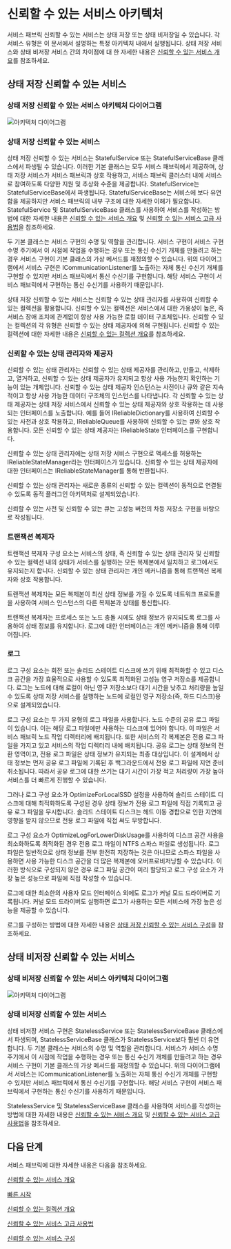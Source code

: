 <properties
   pageTitle="서비스 패브릭 신뢰할 수 있는 서비스 아키텍처"
   description="신뢰할 수 있는 서비스 아키텍처의 대략적인 개요"
   services="service-fabric"
   documentationCenter=".net"
   authors="AlanWarwick"
   manager="timlt"
   editor=""/>

<tags
   ms.service="Service-Fabric"
   ms.devlang="dotnet"
   ms.topic="article"
   ms.tgt_pltfrm="NA"
   ms.workload="NA"
   ms.date="09/03/2015"
   ms.author="alanwar"/>

# 신뢰할 수 있는 서비스 아키텍처

서비스 패브릭 신뢰할 수 있는 서비스는 상태 저장 또는 상태 비저장일 수 있습니다. 각 서비스 유형은 이 문서에서 설명하는 특정 아키텍처 내에서 실행됩니다. 상태 저장 서비스와 상태 비저장 서비스 간의 차이점에 대 한 자세한 내용은 [신뢰할 수 있는 서비스 개요](../Service-Fabric/service-fabric-reliable-services-introduction.md)를 참조하세요.

## 상태 저장 신뢰할 수 있는 서비스

### 상태 저장 신뢰할 수 있는 서비스 아키텍처 다이어그램
![아키텍처 다이어그램](./media/service-fabric-reliable-services-platform-architecture/reliable-stateful-service-architecture.png)

### 상태 저장 신뢰할 수 있는 서비스

상태 저장 신뢰할 수 있는 서비스는 StatefulService 또는 StatefulServiceBase 클래스에서 파생될 수 있습니다. 이러한 기본 클래스는 모두 서비스 패브릭에서 제공하며, 상태 저장 서비스가 서비스 패브릭과 상호 작용하고, 서비스 패브릭 클러스터 내에 서비스로 참여하도록 다양한 지원 및 추상화 수준을 제공합니다. StatefulService는 StatefulServiceBase에서 파생됩니다. StatefulServiceBase는 서비스에 보다 유연함을 제공하지만 서비스 패브릭의 내부 구조에 대한 자세한 이해가 필요합니다. StatefulService 및 StatefulServiceBase 클래스를 사용하여 서비스를 작성하는 방법에 대한 자세한 내용은 [신뢰할 수 있는 서비스 개요](../Service-Fabric/service-fabric-reliable-services-introduction.md) 및 [신뢰할 수 있는 서비스 고급 사용법](../Service-Fabric/service-fabric-reliable-services-advanced-usage.md)을 참조하세요.

두 기본 클래스는 서비스 구현의 수명 및 역할을 관리합니다. 서비스 구현이 서비스 구현 수명 주기에서 이 시점에 작업을 수행하는 경우 또는 통신 수신기 개체를 만들려고 하는 경우 서비스 구현이 기본 클래스의 가상 메서드를 재정의할 수 있습니다. 위의 다이어그램에서 서비스 구현은 ICommunicationListener를 노출하는 자체 통신 수신기 개체를 구현할 수 있지만 서비스 패브릭에서 통신 수신기를 구현합니다. 해당 서비스 구현이 서비스 패브릭에서 구현하는 통신 수신기를 사용하기 때문입니다.

상태 저장 신뢰할 수 있는 서비스는 신뢰할 수 있는 상태 관리자를 사용하여 신뢰할 수 있는 컬렉션을 활용합니다. 신뢰할 수 있는 컬렉션은 서비스에서 대한 가용성이 높은, 즉 서비스 장애 조치에 관계없이 항상 사용 가능한 로컬 데이터 구조체입니다. 신뢰할 수 있는 컬렉션의 각 유형은 신뢰할 수 있는 상태 제공자에 의해 구현됩니다. 신뢰할 수 있는 컬렉션에 대한 자세한 내용은 [신뢰할 수 있는 컬렉션 개요](service-fabric-reliable-services-reliable-collections.md)를 참조하세요.

### 신뢰할 수 있는 상태 관리자와 제공자

신뢰할 수 있는 상태 관리자는 신뢰할 수 있는 상태 제공자를 관리하고, 만들고, 삭제하고, 열거하고, 신뢰할 수 있는 상태 제공자가 유지되고 항상 사용 가능한지 확인하는 기능이 있는 개체입니다. 신뢰할 수 있는 상태 제공자 인스턴스는 사전이나 큐와 같은 지속적이고 항상 사용 가능한 데이터 구조체의 인스턴스를 나타냅니다. 각 신뢰할 수 있는 상태 제공자는 상태 저장 서비스에서 신뢰할 수 있는 상태 제공자와 상호 작용하는 데 사용되는 인터페이스를 노출합니다. 예를 들어 IReliableDictionary를 사용하여 신뢰할 수 있는 사전과 상호 작용하고, IReliableQueue를 사용하여 신뢰할 수 있는 큐와 상호 작용합니다. 모든 신뢰할 수 있는 상태 제공자는 IReliableState 인터페이스를 구현합니다.

신뢰할 수 있는 상태 관리자에는 상태 저장 서비스 구현으로 액세스를 허용하는 IReliableStateManager라는 인터페이스가 있습니다. 신뢰할 수 있는 상태 제공자에 대한 인터페이스는 IReliableStateManager를 통해 반환됩니다.

신뢰할 수 있는 상태 관리자는 새로운 종류의 신뢰할 수 있는 컬렉션이 동적으로 연결될 수 있도록 동적 플러그인 아키텍처로 설계되었습니다.

신뢰할 수 있는 사전 및 신뢰할 수 있는 큐는 고성능 버전의 차등 저장소 구현을 바탕으로 작성됩니다.

### 트랜잭션 복제자

트랜잭션 복제자 구성 요소는 서비스의 상태, 즉 신뢰할 수 있는 상태 관리자 및 신뢰할 수 있는 컬렉션 내의 상태가 서비스를 실행하는 모든 복제본에서 일치하고 로그에서도 유지되는지 합니다. 신뢰할 수 있는 상태 관리자는 개인 메커니즘을 통해 트랜잭션 복제자와 상호 작용합니다.

트랜잭션 복제자는 모든 복제본이 최신 상태 정보를 가질 수 있도록 네트워크 프로토콜을 사용하여 서비스 인스턴스의 다른 복제본과 상태를 통신합니다.

트랜잭션 복제자는 프로세스 또는 노드 충돌 시에도 상태 정보가 유지되도록 로그를 사용하여 상태 정보를 유지합니다. 로그에 대한 인터페이스는 개인 메커니즘을 통해 이루어집니다.

### 로그

로그 구성 요소는 회전 또는 솔리드 스테이트 디스크에 쓰기 위해 최적화할 수 있고 디스크 공간을 가장 효율적으로 사용할 수 있도록 최적화된 고성능 영구 저장소를 제공합니다. 로그는 노드에 대해 로컬이 아닌 영구 저장소보다 대기 시간을 낮추고 처리량을 높일 수 있도록 상태 저장 서비스를 실행하는 노드에 로컬인 영구 저장소(즉, 하드 디스크)용으로 설계되었습니다.

로그 구성 요소는 두 가지 유형의 로그 파일을 사용합니다. 노드 수준의 공유 로그 파일이 있습니다. 이는 해당 로그 파일에만 사용하는 디스크에 있어야 합니다. 이 파일은 서비스 패브릭 노드 작업 디렉터리에 배치됩니다. 또한 서비스의 각 복제본은 전용 로그 파일을 가지고 있고 서비스의 작업 디렉터리 내에 배치됩니다. 공유 로그는 상태 정보의 전환 영역이고, 전용 로그 파일은 상태 정보가 유지되는 최종 대상입니다. 이 설계에서 상태 정보는 먼저 공유 로그 파일에 기록된 후 백그라운드에서 전용 로그 파일에 지연 준비 취소됩니다. 따라서 공유 로그에 대한 쓰기는 대기 시간이 가장 적고 처리량이 가장 높아 서비스를 더 빠르게 진행할 수 있습니다.

그러나 로그 구성 요소가 OptimizeForLocalSSD 설정을 사용하여 솔리드 스테이트 디스크에 대해 최적화하도록 구성된 경우 상태 정보가 전용 로그 파일에 직접 기록되고 공유 로그 파일을 무시합니다. 솔리드 스테이트 디스크는 헤드 이동 경합으로 인한 지연에 영향을 받지 않으므로 전용 로그 파일에 직접 써도 무방합니다.

로그 구성 요소가 OptimizeLogForLowerDiskUsage를 사용하여 디스크 공간 사용을 최소화하도록 최적화된 경우 전용 로그 파일이 NTFS 스파스 파일로 생성됩니다. 로그 파일은 일반적으로 상태 정보를 전부 완전히 저장하는 것은 아니므로 스파스 파일을 사용하면 사용 가능한 디스크 공간을 더 많은 복제본에 오버프로비저닝할 수 있습니다. 이러한 방식으로 구성되지 않은 경우 로그 파일 공간이 미리 할당되고 로그 구성 요소가 가장 높은 성능으로 파일에 직접 작성할 수 있습니다.

로그에 대한 최소한의 사용자 모드 인터페이스 외에도 로그가 커널 모드 드라이버로 기록됩니다. 커널 모드 드라이버도 실행하면 로그가 사용하는 모든 서비스에 가장 높은 성능을 제공할 수 있습니다.

로그를 구성하는 방법에 대한 자세한 내용은 [상태 저장 신뢰할 수 있는 서비스 구성](../Service-Fabric/service-fabric-reliable-services-configuration.md)을 참조하세요.

## 상태 비저장 신뢰할 수 있는 서비스

### 상태 비저장 신뢰할 수 있는 서비스 아키텍처 다이어그램
![아키텍처 다이어그램](./media/service-fabric-reliable-services-platform-architecture/reliable-stateless-service-architecture.png)

### 상태 비저장 신뢰할 수 있는 서비스

상태 비저장 서비스 구현은 StatelessService 또는 StatelessServiceBase 클래스에서 파생되며, StatelessServiceBase 클래스가 StatelessService보다 훨씬 더 유연합니다. 두 기본 클래스는 서비스의 수명 및 역할을 관리합니다. 서비스가 서비스 수명 주기에서 이 시점에 작업을 수행하는 경우 또는 통신 수신기 개체를 만들려고 하는 경우 서비스 구현이 기본 클래스의 가상 메서드를 재정의할 수 있습니다. 위의 다이어그램에서 서비스는 ICommunicationListener를 노출하는 자체 통신 수신기 개체를 구현할 수 있지만 서비스 패브릭에서 통신 수신기를 구현합니다. 해당 서비스 구현이 서비스 패브릭에서 구현하는 통신 수신기를 사용하기 때문입니다.

StatelessService 및 StatelessServiceBase 클래스를 사용하여 서비스를 작성하는 방법에 대한 자세한 내용은 [신뢰할 수 있는 서비스 개요](../Service-Fabric/service-fabric-reliable-services-introduction.md) 및 [신뢰할 수 있는 서비스 고급 사용법](../Service-Fabric/service-fabric-reliable-services-advanced-usage.md)을 참조하세요.

<!--Every topic should have next steps and links to the next logical set of content to keep the customer engaged-->
## 다음 단계

서비스 패브릭에 대한 자세한 내용은 다음을 참조하세요.

[신뢰할 수 있는 서비스 개요](../Service-Fabric/service-fabric-reliable-services-introduction.md)

[빠른 시작](service-fabric-reliable-services-quick-start.md)

[신뢰할 수 있는 컬렉션 개요](service-fabric-reliable-services-reliable-collections.md)

[신뢰할 수 있는 서비스 고급 사용법](../Service-Fabric/service-fabric-reliable-services-advanced-usage.md)

[신뢰할 수 있는 서비스 구성](../Service-Fabric/service-fabric-reliable-services-configuration.md)
 

<!---HONumber=Oct15_HO3-->
